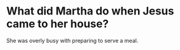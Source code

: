 # What did Martha do when Jesus came to her house?

She was overly busy with preparing to serve a meal.
